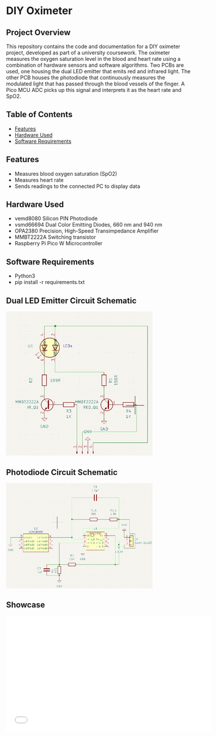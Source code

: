 # DIY Oximeter

## Project Overview
This repository contains the code and documentation for a DIY oximeter project, developed as part of a university coursework. The oximeter measures the oxygen saturation level in the blood and heart rate using a combination of hardware sensors and software algorithms.
Two PCBs are used, one housing the dual LED emitter that emits red and infrared light. The other PCB houses the photodiode that continuously measures the modulated light that has passed through the blood vessels of the finger. A Pico MCU ADC picks up this signal and interprets it as the heart rate and SpO2.

## Table of Contents
- [Features](#features)
- [Hardware Used](#hardware-requirements)
- [Software Requirements](#software-requirements)

## Features
- Measures blood oxygen saturation (SpO2)
- Measures heart rate
- Sends readings to the connected PC to display data

## Hardware Used
- vemd8080 Silicon PIN Photodiode
- vsmd66694 Dual Color Emitting Diodes, 660 nm and 940 nm
- OPA2380 Precision, High-Speed Transimpedance Amplifier
- MMBT2222A Switching transistor
- Raspberry Pi Pico W Microcontroller

## Software Requirements
- Python3
- pip install -r requirements.txt

## Dual LED Emitter Circuit Schematic
<img src="resources\images\dual_led_emitter_sch.jpg" width="400" >


## Photodiode Circuit Schematic
<img src="resources\images\photodiode_sch.jpg" width="400" >

## Showcase
<iframe width="560" height="315" src="resources\videos\demo.mp4" frameborder="0" allowfullscreen></iframe>

<!-- ![demo](resources\videos\demo.mp4) -->
